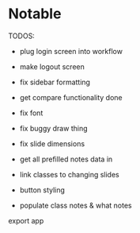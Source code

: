 # Notable

TODOS:
- plug login screen into workflow
- make logout screen
- fix sidebar formatting
- get compare functionality done
- fix font
- fix buggy draw thing
- fix slide dimensions
- get all prefilled notes data in


- link classes to changing slides
- button styling
- populate class notes & what notes


export app